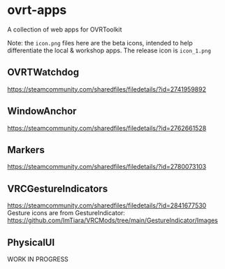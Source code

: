 # ovrt-apps
A collection of web apps for OVRToolkit

Note: the `icon.png` files here are the beta icons, intended to help differentiate the local & workshop apps. The release icon is `icon_1.png`

## OVRTWatchdog
https://steamcommunity.com/sharedfiles/filedetails/?id=2741959892

## WindowAnchor
https://steamcommunity.com/sharedfiles/filedetails/?id=2762661528

## Markers
https://steamcommunity.com/sharedfiles/filedetails/?id=2780073103

## VRCGestureIndicators
https://steamcommunity.com/sharedfiles/filedetails/?id=2841677530
Gesture icons are from GestureIndicator: https://github.com/ImTiara/VRCMods/tree/main/GestureIndicator/Images

## PhysicalUI
WORK IN PROGRESS